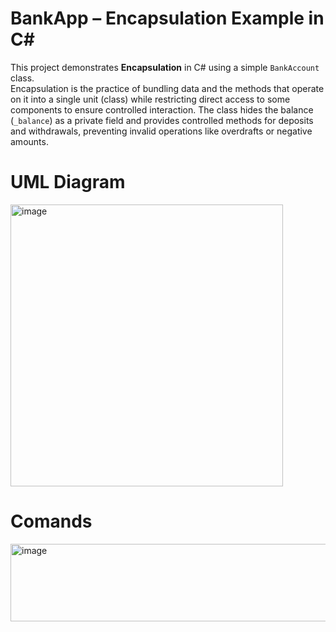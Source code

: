 # BankApp – Encapsulation Example in C#

This project demonstrates **Encapsulation** in C# using a simple `BankAccount` class.  
Encapsulation is the practice of bundling data and the methods that operate on it into a single unit (class) while restricting direct access to some components to ensure controlled interaction.
The class hides the balance (`_balance`) as a private field and provides controlled methods for deposits and withdrawals, preventing invalid operations like overdrafts or negative amounts.

# UML Diagram
<img width="436" height="451" alt="image" src="https://github.com/user-attachments/assets/7f7c7da1-a5c6-461d-9955-da5d076ec744" />

# Comands
<img width="898" height="124" alt="image" src="https://github.com/user-attachments/assets/8fc5c6cf-f714-4628-9a6d-de45decfe81d" />


